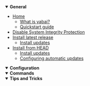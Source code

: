 <details open>
<summary><b>General</b></summary>

- [Home](https://github.com/koekeishiya/yabai/wiki)
  - [What is yabai?](https://github.com/koekeishiya/yabai/wiki#what-is-yabai)
  - [Quickstart guide](https://github.com/koekeishiya/yabai/wiki#quickstart-guide)
- [Disable System Integrity Protection](https://github.com/koekeishiya/yabai/wiki/Disabling-System-Integrity-Protection)
- [Install latest release](https://github.com/koekeishiya/yabai/wiki/Installing-yabai-(latest-release))
  - [Install updates](https://github.com/koekeishiya/yabai/wiki/Installing-yabai-(latest-release)#updating-to-the-latest-release)
- [Install from HEAD](https://github.com/koekeishiya/yabai/wiki/Installing-yabai-(from-HEAD))
  - [Install updates](https://github.com/koekeishiya/yabai/wiki/Installing-yabai-(from-HEAD)#updating-to-latest-head)
  - [Configuring automatic updates](https://github.com/koekeishiya/yabai/wiki/Installing-yabai-(from-HEAD)#auto-updating-from-head)

</details>

<details open>
<summary><b>Configuration</b></summary>

</details>

<details open>
<summary><b>Commands</b></summary>

</details>

<details open>
<summary><b>Tips and Tricks</b></summary>

</details>
